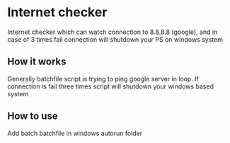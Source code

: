 # Internet checker
Internet checker which can watch connection to 8.8.8.8 (google), and in case of 3 times fail connection will shutdown your PS on windows system

## How it works
Generally batchfile script is trying to ping google server in loop. If connection is fail three times script will shutdown your windows based system

## How to use
Add batch batchfile in windows autorun folder
